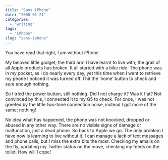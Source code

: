 ```yaml
---
title: "Sans iPhone"
date: "2008-01-21"
categories:
  - "writing"
tags:
  - "iPhone"
slug: "sans-iphone"
---
```


You have read that right, I am without iPhone.

My beloved little gadget; the third arm I have learnt to live with; the grail of all Apple products has broken. It all started with a bike ride. The phone was in my pocket, as I do nearly every day, yet this time when I went to retrieve my phone I noticed it was turned off. I hit the ‘home’ button to check and sure enough nothing.

So I tried the power button, still nothing. Did I not charge it? Was it flat? Not convinced by this, I connected it to my G5 to check. For once, I was not greeted by the little two-tone connection noise, instead I got more of the same; nothing!

No idea what has happened, the phone was not knocked, dropped or abused in any other way. There are no visible signs of damage or malfunction, just a dead phone. So back to Apple we go. The only problem I have now is learning to live without it. I can manage a lack of text messages and phone calls, but I miss the extra bits the most.
Checking my emails on the fly, updating my Twitter status on the move, checking my feeds on the toilet. How will I cope!
